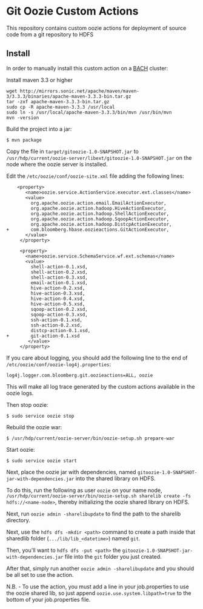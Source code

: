 # Git Oozie Custom Actions
This repository contains custom oozie actions for deployment of source code from a git repository to HDFS

## Install
In order to manually install this custom action on a
[BACH](https://github.com/bloomberg/chef-bach) cluster:

Install maven 3.3 or higher
```
wget http://mirrors.sonic.net/apache/maven/maven-3/3.3.3/binaries/apache-maven-3.3.3-bin.tar.gz
tar -zxf apache-maven-3.3.3-bin.tar.gz
sudo cp -R apache-maven-3.3.3 /usr/local
sudo ln -s /usr/local/apache-maven-3.3.3/bin/mvn /usr/bin/mvn
mvn -version
```


Build the project into a jar:
```
$ mvn package
```

Copy the file in `target/gitoozie-1.0-SNAPSHOT.jar` to
`/usr/hdp/current/oozie-server/libext/gitoozie-1.0-SNAPSHOT.jar` on the node
where the oozie server is installed.

Edit the `/etc/oozie/conf/oozie-site.xml` file adding the following lines:
```
    <property>
       <name>oozie.service.ActionService.executor.ext.classes</name>
       <value>
         org.apache.oozie.action.email.EmailActionExecutor,
         org.apache.oozie.action.hadoop.HiveActionExecutor,
         org.apache.oozie.action.hadoop.ShellActionExecutor,
         org.apache.oozie.action.hadoop.SqoopActionExecutor,
         org.apache.oozie.action.hadoop.DistcpActionExecutor,
+        com.bloomberg.hbase.oozieactions.GitActionExecutor,
       </value>
     </property>

     <property>
       <name>oozie.service.SchemaService.wf.ext.schemas</name>
       <value>
         shell-action-0.1.xsd,
         shell-action-0.2.xsd,
         shell-action-0.3.xsd,
         email-action-0.1.xsd,
         hive-action-0.2.xsd,
         hive-action-0.3.xsd,
         hive-action-0.4.xsd,
         hive-action-0.5.xsd,
         sqoop-action-0.2.xsd,
         sqoop-action-0.3.xsd,
         ssh-action-0.1.xsd,
         ssh-action-0.2.xsd,
         distcp-action-0.1.xsd,
+        git-action-0.1.xsd
        </value>
     </property>
```

If you care about logging, you should add the following line to the end of `/etc/oozie/conf/oozie-log4j.properties`:
```
log4j.logger.com.bloomberg.git.oozieactions=ALL, oozie
```
This will make all log trace generated by the custom actions available in the oozie logs.

Then stop oozie:
```
$ sudo service oozie stop
```

Rebuild the oozie war:
```
$ /usr/hdp/current/oozie-server/bin/oozie-setup.sh prepare-war
```

Start oozie:
```
$ sudo service oozie start
```

Next, place the oozie jar with dependencies, named `gitoozie-1.0-SNAPSHOT-jar-with-dependencies.jar` into the shared library on HDFS.

To do this, run the following as user `oozie` on your name node, `/usr/hdp/current/oozie-server/bin/oozie-setup.sh sharelib create -fs hdfs://<name-node>`, thereby initializing the oozie shared library on HDFS.

Next, run `oozie admin -sharelibupdate` to find the path to the sharelib directory.

Next, use the `hdfs dfs -mkdir <path>` command to create a path inside that sharedlib folder (`.../lib/lib_<datetime>`) named `git`.

Then, you'll want to `hdfs dfs -put <path>` the `gitoozie-1.0-SNAPSHOT-jar-with-dependencies.jar` file into the `git` folder you just created.

After that, simply run another `oozie admin -sharelibupdate` and you should be all set to use the action.

N.B. - To use the action, you must add a line in your job.properties to use the oozie shared lib, so just append `oozie.use.system.libpath=true` to the bottom of your job.properties file.
